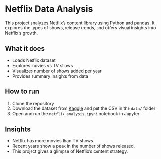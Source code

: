 # Netflix Data Analysis

This project analyzes Netflix’s content library using Python and pandas. It explores the types of shows, release trends, and offers visual insights into Netflix’s growth.

## What it does
- Loads Netflix dataset
- Explores movies vs TV shows
- Visualizes number of shows added per year
- Provides summary insights from data

## How to run
1. Clone the repository
2. Download the dataset from [Kaggle](https://www.kaggle.com/datasets/shivamb/netflix-shows) and put the CSV in the `data/` folder
3. Open and run the `netflix_analysis.ipynb` notebook in Jupyter

## Insights
- Netflix has more movies than TV shows.
- Recent years show a peak in the number of shows released.
- This project gives a glimpse of Netflix’s content strategy.

